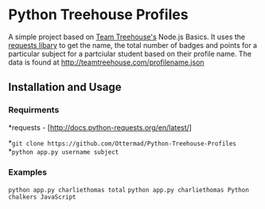 # Python Treehouse Profiles

A simple project based on [Team Treehouse's](http://teamtreehouse.com/) Node.js Basics. It uses the [requests libary](http://docs.python-requests.org/en/latest/) to get
the name, the total number of badges and points for a particular subject for a partciular student
based on their profile name. The data is found at http://teamtreehouse.com/profilename.json

## Installation and Usage

### Requirments
*requests - [http://docs.python-requests.org/en/latest/]

*`git clone https://github.com/Ottermad/Python-Treehouse-Profiles`
*`python app.py username subject`

### Examples
`python app.py charliethomas total`
`python app.py charliethomas Python chalkers JavaScript`